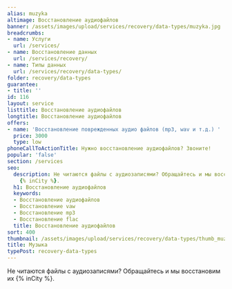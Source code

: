 ```yaml
---
alias: muzyka
altimage: Восстановление аудиофайлов
banner: /assets/images/upload/services/recovery/data-types/muzyka.jpg
breadcrumbs:
- name: Услуги
  url: /services/
- name: Восстановление данных
  url: /services/recovery/
- name: Типы данных
  url: /services/recovery/data-types/
folder: recovery/data-types
guarantee:
- title: ''
id: 116
layout: service
listtitle: Восстановление аудиофайлов
longtitle: Восстановление аудиофайлов
offers:
- name: 'Восстановление поврежденных аудио файлов (mp3, wav и т.д.) '
  price: 3000
  type: low
phoneCallToActionTitle: Нужно восстановление аудиофайлов? Звоните!
popular: 'false'
section: /services
seo:
  description: Не читаются файлы с аудиозаписями? Обращайтесь и мы восстановим их
    {% inCity %}.
  h1: Восстановление аудиофайлов
  keywords:
  - Восстановление аудиофайлов
  - Восстановление vaw
  - Восстановление mp3
  - Восстановление flac
  title: Восстановление аудиофайлов
sort: 400
thumbnail: /assets/images/upload/services/recovery/data-types/thumb_muzyka.jpg
title: Музыка
typePost: recovery-data-types
---
```

Не читаются файлы с аудиозаписями? Обращайтесь и мы восстановим их {% inCity %}.